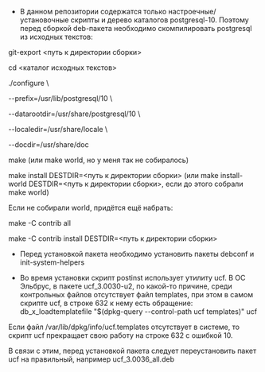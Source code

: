- В данном репозитории содержатся только настроечные/установочные скрипты и
дерево каталогов postgresql-10. Поэтому перед сборкой deb-пакета
необходимо скомпилировать postgresql из исходных текстов:

git-export <путь к директории сборки>

cd <каталог исходных текстов>

./configure \

--prefix=/usr/lib/postgresql/10 \

--datarootdir=/usr/share/postgresql/10 \

--localedir=/usr/share/locale \

--docdir=/usr/share/doc

make (или make world, но у меня так не собиралось)

make install DESTDIR=<путь к директории сборки> (или make install-world DESTDIR=<путь к директории сборки>, если до этого собрали make world)

Если не собирали world, придётся ещё набрать:

make -C contrib all

make -C contrib install DESTDIR=<путь к директории сборки>

- Перед установкой пакета необходимо установить пакеты debconf и init-system-helpers


- Во время установки скрипт postinst использует утилиту ucf. В ОС
Эльбрус, в пакете ucf_3.0030-u2, по какой-то причине, среди контрольных
файлов отсутствует файл templates, при этом в самом скрипте ucf, в строке 632 к нему есть обращение: db_x_loadtemplatefile "$(dpkg-query --control-path ucf templates)" ucf

Если файл /var/lib/dpkg/info/ucf.templates отсутствует в системе, то скрипт ucf прекращает свою работу на строке 632 с ошибкой 10.

В связи с этим, перед установкой пакета следует переустановить пакет ucf на правильный, например ucf_3.0036_all.deb
